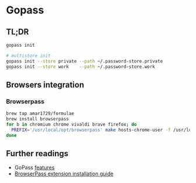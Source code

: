 # Gopass

## TL;DR

```sh
gopass init

# multistore init
gopass init --store private --path ~/.password-store.private
gopass init --store work    --path ~/.password-store.work
```

## Browsers integration

### Browserpass

```sh
brew tap amar1729/formulae
brew install browserpass
for b in chromium chrome vivaldi brave firefox; do
  PREFIX='/usr/local/opt/browserpass' make hosts-chrome-user -f /usr/local/opt/browserpass/lib/browserpass/Makefile
done
```

## Further readings

- GoPass [features]
- [BrowserPass extension installation guide]

[features]: https://github.com/gopasspw/gopass/blob/master/docs/features.md

[browserpass extension installation guide]: https://github.com/browserpass/browserpass-extension#installation
